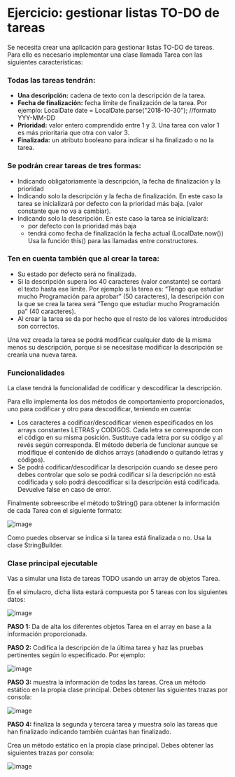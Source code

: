# Ejercicio: gestionar listas TO-DO de tareas

Se necesita crear una aplicación para gestionar listas TO-DO de tareas. Para ello es necesario implementar una clase llamada Tarea con las siguientes características:

### Todas las tareas tendrán:
- **Una descripción:** cadena de texto con la descripción de la tarea.
- **Fecha de finalización:** fecha límite de finalización de la tarea. Por ejemplo: LocalDate date = LocalDate.parse("2018-10-30");  //formato YYY-MM-DD
- **Prioridad:** valor entero comprendido entre 1 y 3. Una tarea con valor 1 es más prioritaria que otra con valor 3.
- **Finalizada:** un atributo booleano para indicar si ha finalizado o no la tarea.

### Se podrán crear tareas de tres formas:
- Indicando obligatoriamente la descripción, la fecha de finalización y la prioridad
- Indicando solo la descripción y la fecha de finalización. En este caso la tarea se inicializará por defecto con la prioridad más baja. (valor constante que no va a cambiar).
- Indicando solo la descripción. En este caso la tarea se inicializará:
  - por defecto con la prioridad más baja
  - tendrá como fecha de finalización la fecha actual (LocalDate.now())
  Usa la función this() para las llamadas entre constructores.

### Ten en cuenta también que al crear la tarea:
- Su estado por defecto será no finalizada.
- Si la descripción supera los 40 caracteres (valor constante) se cortará el texto hasta ese límite. Por ejemplo si la tarea es:
    “Tengo que estudiar mucho Programación para aprobar” (50 caracteres), la descripción con la que se crea la tarea será “Tengo que estudiar mucho Programación pa” (40 caracteres).
- Al crear la tarea se da por hecho que el resto de los valores introducidos son correctos.

Una vez creada la tarea se podrá modificar cualquier dato de la misma menos su descripción, porque si se necesitase modificar la descripción se crearía una nueva tarea.

### Funcionalidades
La clase tendrá la funcionalidad de codificar y descodificar la descripción. 

Para ello implementa los dos métodos de comportamiento proporcionados, uno para codificar y otro para descodificar, teniendo en cuenta:
- Los caracteres a codificar/descodificar vienen especificados en los arrays constantes LETRAS y CODIGOS. Cada letra se corresponde con el código en su misma posición. Sustituye cada letra por su código y al revés según corresponda.
  El método debería de funcionar aunque se modifique el contenido de dichos arrays (añadiendo o quitando letras y códigos).
- Se podrá codificar/descodificar la descripción cuando se desee pero debes controlar que solo se podrá codificar si la descripción no está codificada y solo podrá descodificar si la descripción está codificada. Devuelve false en caso de error.

Finalmente sobreescribe el método toString() para obtener la información de cada Tarea con el siguiente formato:

![image](https://github.com/profeMelola/Programacion-05-2023-24/assets/91023374/0cd164c1-24a0-4072-b298-f33bd97f9237)

Como puedes observar se indica si la tarea está finalizada o no. Usa la clase StringBuilder. 

### Clase principal ejecutable

Vas a simular una lista de tareas TODO usando un array de objetos Tarea.

En el simulacro, dicha lista estará compuesta por 5 tareas con los siguientes datos:

![image](https://github.com/profeMelola/Programacion-05-2023-24/assets/91023374/f23c3cd6-9785-4308-9303-b09d88a8e5b3)

**PASO 1:** Da de alta los diferentes objetos Tarea en el array en base a la información proporcionada.

**PASO 2:** Codifica la descripción de la última tarea y haz las pruebas pertinentes según lo especificado. Por ejemplo:

![image](https://github.com/profeMelola/Programacion-05-2023-24/assets/91023374/3da13cfc-a3e9-4fd2-8036-6ac7f31d0d01)

**PASO 3:** muestra la información de todas las tareas. Crea un método estático en la propia clase principal.  Debes obtener las siguientes trazas por consola:

![image](https://github.com/profeMelola/Programacion-05-2023-24/assets/91023374/261f8ee2-61d3-4cbf-8e72-17bcc1202b54)

**PASO 4:** finaliza la segunda y tercera tarea y muestra solo las tareas que han finalizado indicando también cuántas han finalizado. 

Crea un método estático en la propia clase principal. Debes obtener las siguientes trazas por consola:

![image](https://github.com/profeMelola/Programacion-05-2023-24/assets/91023374/45fed5c5-b342-4053-806c-b2d5f6d4b6db)


